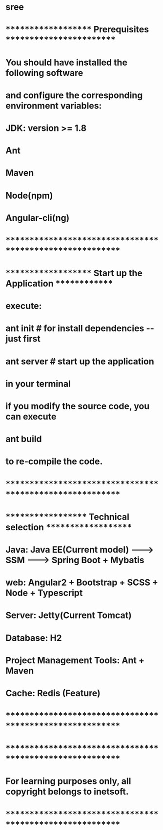 # sree

# ****************** Prerequisites ***********************

# You should have installed the following software
#   and configure the corresponding environment variables:

#     JDK: version >= 1.8
#     Ant
#     Maven
#     Node(npm)
#     Angular-cli(ng)

# ********************************************************


# ****************** Start up the Application ************

# execute:
#     ant init      # for install dependencies -- just first
#     ant server	  # start up the application
# in your terminal

# if you modify the source code, you can execute
#		ant build
# to re-compile the code.

# ********************************************************


# ***************** Technical selection ******************

#  Java: Java EE(Current model) ---> SSM ---> Spring Boot + Mybatis
#  web: Angular2 + Bootstrap + SCSS + Node + Typescript
#  Server: Jetty(Current Tomcat)
#  Database: H2
#  Project Management Tools: Ant + Maven
#  Cache: Redis (Feature)

# ********************************************************






# ********************************************************

# For learning purposes only, all copyright belongs to inetsoft.

# ********************************************************
